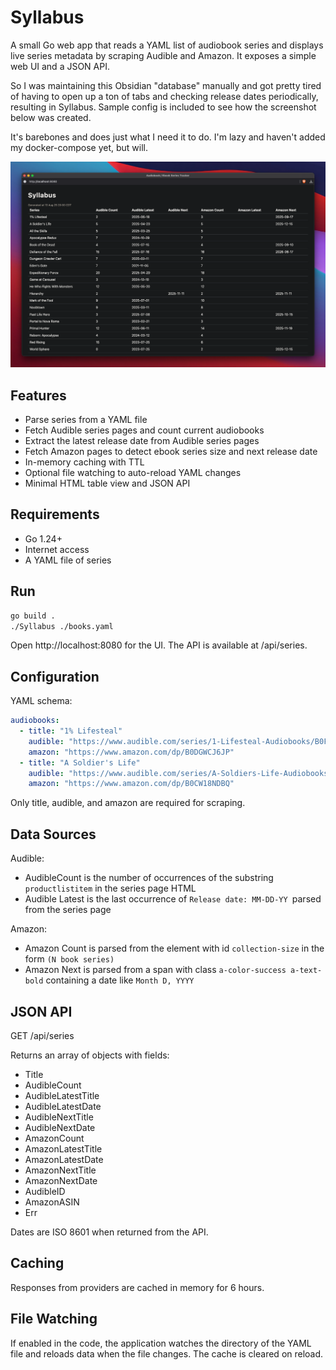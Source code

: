 # Syllabus

A small Go web app that reads a YAML list of audiobook series and displays live series metadata by scraping Audible and Amazon. It exposes a simple web UI and a JSON API.

So I was maintaining this Obsidian "database" manually and got pretty tired of having to open up a ton of tabs and checking release dates periodically, resulting in Syllabus. Sample config is included to see how the screenshot below was created.

It's barebones and does just what I need it to do. I'm lazy and haven't added my docker-compose yet, but will.

![syllabus](res/syllabus.png)

## Features

- Parse series from a YAML file
- Fetch Audible series pages and count current audiobooks
- Extract the latest release date from Audible series pages
- Fetch Amazon pages to detect ebook series size and next release date
- In-memory caching with TTL
- Optional file watching to auto-reload YAML changes
- Minimal HTML table view and JSON API

## Requirements

- Go 1.24+
- Internet access
- A YAML file of series


## Run

```bash
go build . 
./Syllabus ./books.yaml
```

Open http://localhost:8080 for the UI. The API is available at /api/series.

## Configuration

YAML schema:

```yaml
audiobooks:
  - title: "1% Lifesteal"
    audible: "https://www.audible.com/series/1-Lifesteal-Audiobooks/B0F8QMLV9T"
    amazon: "https://www.amazon.com/dp/B0DGWCJ6JP"
  - title: "A Soldier's Life"
    audible: "https://www.audible.com/series/A-Soldiers-Life-Audiobooks/B0D34549LX"
    amazon: "https://www.amazon.com/dp/B0CW18NDBQ"
```

Only title, audible, and amazon are required for scraping.

## Data Sources

Audible:
- AudibleCount is the number of occurrences of the substring `productlistitem` in the series page HTML
- Audible Latest is the last occurrence of `Release date: MM-DD-YY `parsed from the series page

Amazon:
- Amazon Count is parsed from the element with id `collection-size` in the form `(N book series)`
- Amazon Next is parsed from a span with class `a-color-success a-text-bold` containing a date like `Month D, YYYY`

## JSON API

GET /api/series

Returns an array of objects with fields:
- Title
- AudibleCount
- AudibleLatestTitle
- AudibleLatestDate
- AudibleNextTitle
- AudibleNextDate
- AmazonCount
- AmazonLatestTitle
- AmazonLatestDate
- AmazonNextTitle
- AmazonNextDate
- AudibleID
- AmazonASIN
- Err

Dates are ISO 8601 when returned from the API.

## Caching

Responses from providers are cached in memory for 6 hours.

## File Watching

If enabled in the code, the application watches the directory of the YAML file and reloads data when the file changes. The cache is cleared on reload.
